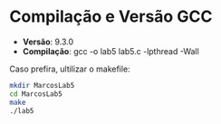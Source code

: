 # Compilação e Versão GCC

- **Versão**: 9.3.0
- **Compilação**: gcc -o lab5 lab5.c -lpthread -Wall

Caso prefira, ultilizar o makefile:

```sh
mkdir MarcosLab5
cd MarcosLab5
make
./lab5
```
